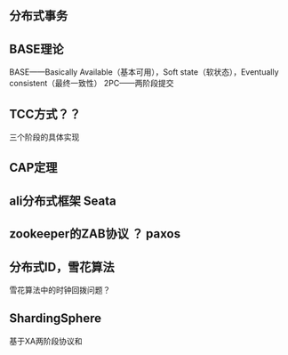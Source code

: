 


## 分布式事务



## BASE理论


BASE——Basically Available（基本可用），Soft state（软状态），Eventually consistent（最终一致性）
2PC——两阶段提交

## TCC方式？？

三个阶段的具体实现

## CAP定理




## ali分布式框架 Seata 





## zookeeper的ZAB协议 ？  paxos


## 分布式ID，雪花算法

雪花算法中的时钟回拨问题？


## ShardingSphere

基于XA两阶段协议和